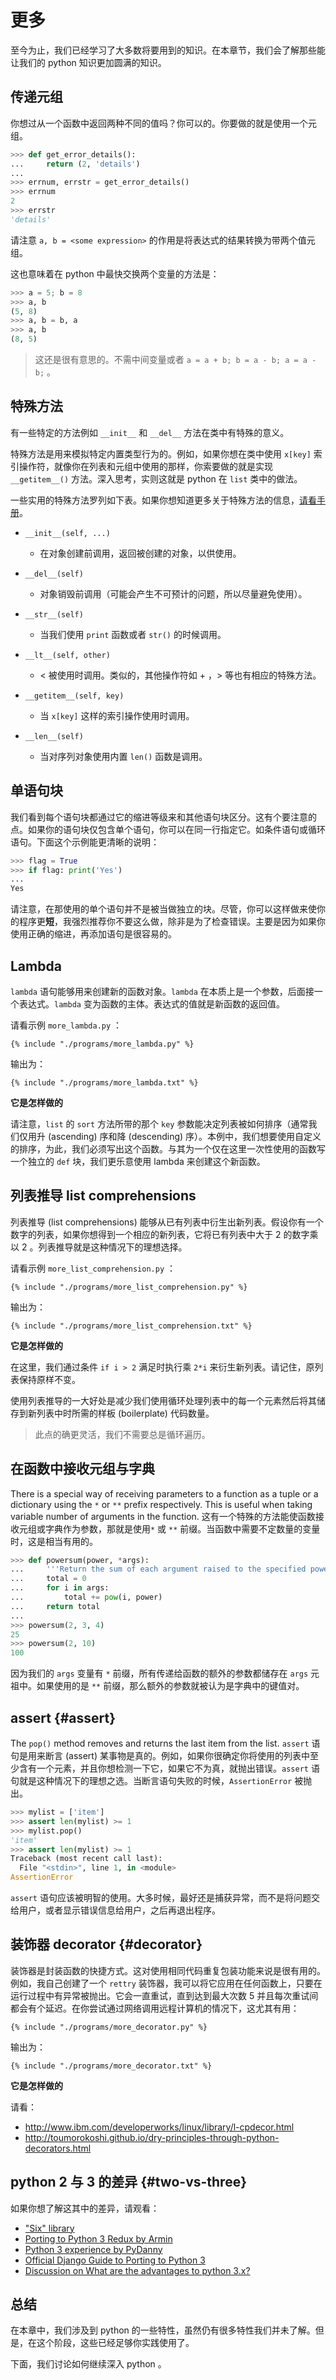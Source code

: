 # 更多

至今为止，我们已经学习了大多数将要用到的知识。在本章节，我们会了解那些能让我们的 python 知识更加圆满的知识。

## 传递元组

你想过从一个函数中返回两种不同的值吗？你可以的。你要做的就是使用一个元组。

```python
>>> def get_error_details():
...     return (2, 'details')
...
>>> errnum, errstr = get_error_details()
>>> errnum
2
>>> errstr
'details'
```

请注意 `a, b = <some expression>` 的作用是将表达式的结果转换为带两个值元组。

这也意味着在 python 中最快交换两个变量的方法是：

```python
>>> a = 5; b = 8
>>> a, b
(5, 8)
>>> a, b = b, a
>>> a, b
(8, 5)
```

> 这还是很有意思的。不需中间变量或者 `a = a + b; b = a - b; a = a - b;` 。

## 特殊方法

有一些特定的方法例如 `__init__` 和 `__del__` 方法在类中有特殊的意义。

特殊方法是用来模拟特定内置类型行为的。例如，如果你想在类中使用 `x[key]` 索引操作符，就像你在列表和元组中使用的那样，你索要做的就是实现 `__getitem__()` 方法。深入思考，实则这就是 python 在 `list` 类中的做法。

一些实用的特殊方法罗列如下表。如果你想知道更多关于特殊方法的信息，[请看手册](http://docs.python.org/3/reference/datamodel.html#special-method-names)。

- `__init__(self, ...)`
    - 在对象创建前调用，返回被创建的对象，以供使用。

- `__del__(self)`
    - 对象销毁前调用（可能会产生不可预计的问题，所以尽量避免使用）。

- `__str__(self)`
    - 当我们使用 `print` 函数或者 `str()` 的时候调用。

- `__lt__(self, other)`
    - < 被使用时调用。类似的，其他操作符如 + ，> 等也有相应的特殊方法。

- `__getitem__(self, key)`
    - 当 `x[key]` 这样的索引操作使用时调用。

- `__len__(self)`
    - 当对序列对象使用内置 `len()` 函数是调用。

## 单语句块

我们看到每个语句块都通过它的缩进等级来和其他语句块区分。这有个要注意的点。如果你的语句块仅包含单个语句，你可以在同一行指定它。如条件语句或循环语句。下面这个示例能更清晰的说明：

```python
>>> flag = True
>>> if flag: print('Yes')
...
Yes
```

请注意，在那使用的单个语句并不是被当做独立的块。尽管，你可以这样做来使你的程序更**短**，我强烈推荐你不要这么做，除非是为了检查错误。主要是因为如果你使用正确的缩进，再添加语句是很容易的。

## Lambda

`lambda` 语句能够用来创建新的函数对象。`lambda` 在本质上是一个参数，后面接一个表达式。`lambda` 变为函数的主体。表达式的值就是新函数的返回值。

请看示例 `more_lambda.py` ：

<pre><code class="lang-python">{% include "./programs/more_lambda.py" %}</code></pre>

输出为：

<pre><code>{% include "./programs/more_lambda.txt" %}</code></pre>

**它是怎样做的**

请注意，`list` 的 `sort` 方法所带的那个 `key` 参数能决定列表被如何排序（通常我们仅用升 (ascending) 序和降 (descending) 序）。本例中，我们想要使用自定义的排序，为此，我们必须写出这个函数。与其为一个仅在这里一次性使用的函数写一个独立的 `def` 块，我们更乐意使用 lambda 来创建这个新函数。

## 列表推导 list comprehensions

列表推导 (list comprehensions) 能够从已有列表中衍生出新列表。假设你有一个数字的列表，如果你想得到一个相应的新列表，它将已有列表中大于 2 的数字乘以 2 。列表推导就是这种情况下的理想选择。

请看示例 `more_list_comprehension.py` ：

<pre><code class="lang-python">{% include "./programs/more_list_comprehension.py" %}</code></pre>

输出为：

<pre><code>{% include "./programs/more_list_comprehension.txt" %}</code></pre>

**它是怎样做的**

在这里，我们通过条件 `if i > 2` 满足时执行乘 `2*i` 来衍生新列表。请记住，原列表保持原样不变。

使用列表推导的一大好处是减少我们使用循环处理列表中的每一个元素然后将其储存到新列表中时所需的样板 (boilerplate) 代码数量。

> 此点的确更灵活，我们不需要总是循环遍历。

## 在函数中接收元组与字典

There is a special way of receiving parameters to a function as a tuple or a dictionary using the `*` or `**` prefix respectively. This is useful when taking variable number of arguments in the function.
这有一个特殊的方法能使函数接收元组或字典作为参数，那就是使用`*` 或 `**` 前缀。当函数中需要不定数量的变量时，这是相当有用的。

```python
>>> def powersum(power, *args):
...     '''Return the sum of each argument raised to the specified power.'''
...     total = 0
...     for i in args:
...         total += pow(i, power)
...     return total
...
>>> powersum(2, 3, 4)
25
>>> powersum(2, 10)
100
```

因为我们的 `args` 变量有 `*` 前缀，所有传递给函数的额外的参数都储存在 `args` 元祖中。如果使用的是 `**` 前缀，那么额外的参数就被认为是字典中的键值对。

## assert {#assert}

The `pop()` method removes and returns the last item from the list.
`assert` 语句是用来断言 (assert) 某事物是真的。例如，如果你很确定你将使用的列表中至少含有一个元素，并且你想检测一下它，如果它不为真，就抛出错误。`assert` 语句就是这种情况下的理想之选。当断言语句失败的时候，`AssertionError` 被抛出。

```python
>>> mylist = ['item']
>>> assert len(mylist) >= 1
>>> mylist.pop()
'item'
>>> assert len(mylist) >= 1
Traceback (most recent call last):
  File "<stdin>", line 1, in <module>
AssertionError
```

`assert` 语句应该被明智的使用。大多时候，最好还是捕获异常，而不是将问题交给用户，或者显示错误信息给用户，之后再退出程序。

## 装饰器 decorator {#decorator}

装饰器是封装函数的快捷方式。这对使用相同代码重复包装功能来说是很有用的。例如，我自己创建了一个 `rettry` 装饰器，我可以将它应用在任何函数上，只要在运行过程中有异常被抛出。它会一直重试，直到达到最大次数 5 并且每次重试间都会有个延迟。在你尝试通过网络调用远程计算机的情况下，这尤其有用：

<pre><code class="lang-python">{% include "./programs/more_decorator.py" %}</code></pre>

输出为：

<pre><code>{% include "./programs/more_decorator.txt" %}</code></pre>

**它是怎样做的**

请看：

- http://www.ibm.com/developerworks/linux/library/l-cpdecor.html
- http://toumorokoshi.github.io/dry-principles-through-python-decorators.html

## python 2 与 3 的差异 {#two-vs-three}

如果你想了解这其中的差异，请观看：

- ["Six" library](http://pythonhosted.org/six/)
- [Porting to Python 3 Redux by Armin](http://lucumr.pocoo.org/2013/5/21/porting-to-python-3-redux/)
- [Python 3 experience by PyDanny](http://pydanny.com/experiences-with-django-python3.html)
- [Official Django Guide to Porting to Python 3](https://docs.djangoproject.com/en/dev/topics/python3/)
- [Discussion on What are the advantages to python 3.x?](http://www.reddit.com/r/Python/comments/22ovb3/what_are_the_advantages_to_python_3x/)

## 总结

在本章中，我们涉及到 python 的一些特性，虽然仍有很多特性我们并未了解。但是，在这个阶段，这些已经足够你实践使用了。

下面，我们讨论如何继续深入 python 。
